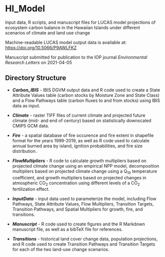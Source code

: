 # HI_Model

Input data, R scripts, and manuscript files for LUCAS model projections of ecosystem carbon balance in the Hawaiian Islands under different scenarios of climate and land use change 

Machine-readable LUCAS model output data is available at: https://doi.org/10.5066/P9AWLFKZ

Manuscript submitted for publication to the IOP journal *Environmental Research Letters* on 2021-04-05  

## Directory Structure

* ___Carbon_IBIS___ - IBIS DGVM output data and R code used to create a State Attribute Values table (carbon stocks by Moisture Zone and State Class) and a Flow Pathways table (carbon fluxes to and from stocks) using IBIS data as input. 

* ___Climate___ - raster TIFF files of current climate and projected future climate (mid- and end of century) based on statistically downscaled CMIP5 GCM data. 

* ___Fire___ - a spatial database of fire occurence and fire extent in shapefile format for the years 1999-2019, as well as R code used to calculate annual burned area by island, ignition probabilities, and fire size distribution. 

* ___FlowMultipliers___ - R code to calculate growth multipliers based on projected climate change using an empirical NPP model, decomposition multipliers based on projected climate change using a Q<sub>10</sub> temperature coefficient, and growth multipliers based on projected changes in atmospheric CO<sub>2</sub> concentration using different levels of a CO<sub>2</sub> fertilization effect. 

* ___InputData___ - input data used to parameterize the model, including Flow Pathways, State Attribute Values, Flow Multipliers, Transition Targets, Transition Pathways, and Spatial Multipliers for growth, fire, and transitions. 

* ___Manuscript___ - R code used to create figures and the R Markdown manuscript file, as well as a bibTeX file for references. 

* ___Transitions___ - historical land cover change data, population projections, and R code used to create Transition Pathways and Transition Targets for each of the two land-use change scenarios. 



